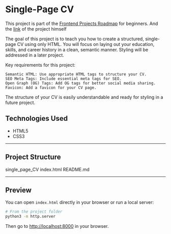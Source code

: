 # Single-Page CV 
This project is part of the [Frontend Projects Roadmap](https://roadmap.sh/frontend/projects) for beginners. And the [link](https://roadmap.sh/projects/single-page-cv) of the project himself 

The goal of this project is to teach you how to create a structured, single-page CV using only HTML. You will focus on laying out your education, skills, and career history in a clean, semantic manner. Styling will be addressed in a later project.

Key requirements for this project:

    Semantic HTML: Use appropriate HTML tags to structure your CV.
    SEO Meta Tags: Include essential meta tags for SEO.
    Open Graph (OG) Tags: Add OG tags for better social media sharing.
    Favicon: Add a favicon for your CV page.

The structure of your CV is easily understandable and ready for styling in a future project.

## Technologies Used

- HTML5
- CSS3

---

## Project Structure
<!-- START PROJECT STRUCTURE -->
single_page_CV
	index.html
	README.md

<!-- END PROJECT STRUCTURE -->

---

##  Preview

You can open `index.html` directly in your browser or run a local server:

```bash
# From the project folder
python3 -m http.server
```

Then go to [http://localhost:8000](http://localhost:8000) in your browser.